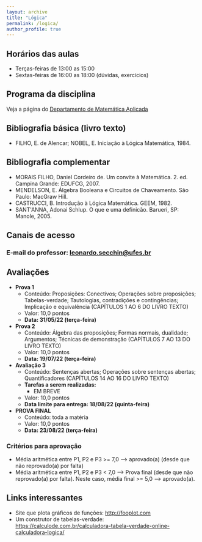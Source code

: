 ```yaml
---
layout: archive
title: "Lógica"
permalink: /logica/
author_profile: true
---
```


## Horários das aulas

- Terças-feiras de 13:00 as 15:00
- Sextas-feiras de 16:00 as 18:00 (dúvidas, exercícios)


## Programa da disciplina

Veja a página do [Departamento de Matemática Aplicada](http://matematicaaplicada.saomateus.ufes.br/programas-de-disciplinas-do-dma)


## Bibliografia básica (livro texto)

- FILHO, E. de Alencar; NOBEL, E. Iniciação à Lógica Matemática, 1984.


## Bibliografia complementar

- MORAIS FILHO, Daniel Cordeiro de. Um convite à Matemática. 2. ed. Campina Grande: EDUFCG, 2007.
- MENDELSON, E. Álgebra Booleana e Circuitos de Chaveamento. São Paulo: MacGraw Hill.
- CASTRUCCI, B. Introdução à Lógica Matemática. GEEM, 1982.
- SANT'ANNA, Adonai Schlup. O que e uma definicão. Barueri, SP: Manole, 2005.

## Canais de acesso

### E-mail do professor: leonardo.secchin@ufes.br


## Avaliações

- **Prova 1**
  - Conteúdo: Proposições: Conectivos; Operações sobre proposições; Tabelas-verdade; Tautologias, contradições e contingências; Implicação e equivalência (CAPÍTULOS 1 AO 6 DO LIVRO TEXTO)
  - Valor: 10,0 pontos
  - **Data: 31/05/22 (terça-feira)**
- **Prova 2**
  - Conteúdo: Álgebra das proposições; Formas normais, dualidade; Argumentos; Técnicas de demonstração (CAPÍTULOS 7 AO 13 DO LIVRO TEXTO)
  - Valor: 10,0 pontos
  - **Data: 19/07/22 (terça-feira)**
- **Avaliação 3**
  - Conteúdo: Sentenças abertas; Operações sobre sentenças abertas; Quantificadores (CAPÍTULOS 14 AO 16 DO LIVRO TEXTO)
  - **Tarefas a serem realizadas:**
    - EM BREVE
  - Valor: 10,0 pontos
  - **Data limite para entrega: 18/08/22 (quinta-feira)**
- **PROVA FINAL**
  - Conteúdo: toda a matéria
  - Valor: 10,0 pontos
  - **Data: 23/08/22 (terça-feira)**

### Critérios para aprovação

- Média aritmética entre P1, P2 e P3 >= 7,0 —–> aprovado(a) (desde que não reprovado(a) por falta)
- Média aritmética entre P1, P2 e P3 < 7,0 —–> Prova final (desde que não reprovado(a) por falta). Neste caso, média final >= 5,0 —–> aprovado(a).


## Links interessantes

- Site que plota gráficos de funções: <http://fooplot.com>
- Um construtor de tabelas-verdade: <https://calculode.com.br/calculadora-tabela-verdade-online-calculadora-logica/>
